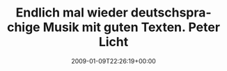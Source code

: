 ---
retweeted: false
source: <a href="http://twitter.com" rel="nofollow">Twitter Web Client</a>
entities:
  hashtags:
  - text: empfehlung
    indices:
    - '75'
    - '86'
  symbols: []
  user_mentions: []
  urls: []
display_text_range:
- '0'
- '86'
favorite_count: '0'
id_str: '1107840177'
truncated: false
retweet_count: '0'
id: '1107840177'
created_at: Fri Jan 09 22:26:19 +0000 2009
favorited: false
full_text: 'Endlich mal wieder deutschsprachige Musik mit _guten_ Texten. Peter Licht.
  #empfehlung'
lang: de
tags:
- empfehlung
- pesos/twitter
date: '2009-01-09T22:26:19+00:00'
src: https://twitter.com/bascht/status/1107840177
original_url: https://twitter.com/bascht/status/1107840177
type: twitter_tweet
text: 'Endlich mal wieder deutschsprachige Musik mit _guten_ Texten. Peter Licht.
  #empfehlung'
title: Endlich mal wieder deutschsprachige Musik mit guten Texten. Peter Licht

---